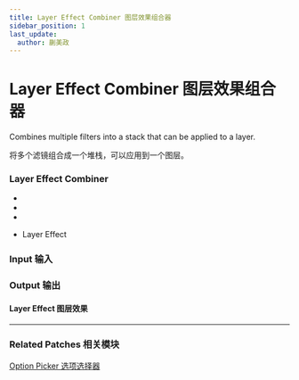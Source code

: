 ```yaml
---
title: Layer Effect Combiner 图层效果组合器
sidebar_position: 1
last_update:
  author: 蒯美政
---
```


# Layer Effect Combiner 图层效果组合器

Combines multiple filters into a stack that can be applied to a layer.

将多个滤镜组合成一个堆栈，可以应用到一个图层。

<div className="patch-container">
    <div className="patch processor">
        <h3>Layer Effect Combiner</h3>
        <ul className="inputs">
            <li></li>
            <li></li>
            <li></li>
        </ul>
        <ul className="outputs">
            <li>Layer Effect </li>
        </ul>
    </div>
</div>

<div className="port-descriptions">
<div className="inputs">

### Input 输入


</div>
<div className="outputs">

### Output 输出

#### Layer Effect 图层效果

</div>
</div>

------

### Related Patches 相关模块

[Option Picker 选项选择器](./../Utility/Option%20Picker.md)